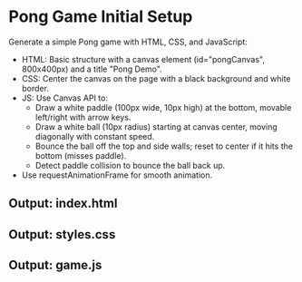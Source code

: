 # Pong Game Initial Setup

Generate a simple Pong game with HTML, CSS, and JavaScript:
- HTML: Basic structure with a canvas element (id="pongCanvas", 800x400px) and a title "Pong Demo".
- CSS: Center the canvas on the page with a black background and white border.
- JS: Use Canvas API to:
  - Draw a white paddle (100px wide, 10px high) at the bottom, movable left/right with arrow keys.
  - Draw a white ball (10px radius) starting at canvas center, moving diagonally with constant speed.
  - Bounce the ball off the top and side walls; reset to center if it hits the bottom (misses paddle).
  - Detect paddle collision to bounce the ball back up.
- Use requestAnimationFrame for smooth animation.

## Output: index.html
## Output: styles.css
## Output: game.js
